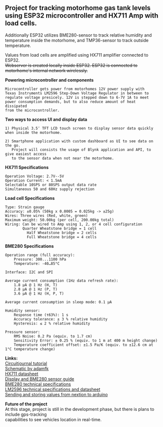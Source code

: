 ## Project for tracking motorhome gas tank levels using ESP32 microcontroller and HX711 Amp with load cells.

Additionally ESP32 utilizes BME280-sensor to track relative humidity and temperature inside the motorhome, and
TMP36-sensor to track outside temperature.
  
Values from load cells are amplified using HX711 amplifier connected to ESP32.  
~~Webserver is created locally inside ESP32.
ESP32 is connected to motorhome's internal network wirelessly.~~

 **Powering microcontroller and components**
    
    Microcontroller gets power from motorhomes 12V power supply with   
    Texas Instruments LM2596 Step-Down Voltage Regulator in between to   
    regulate voltage presicely. 12V is stepped down to 6-7V 1A to meet  
    power consumption demands, but to also reduce amount of heat dissipated  
    from the microcontroller.  
    
 **Two ways to access UI and display data**  
    
    1) Physical 3.5″ TFT LCD touch screen to display sensor data quickly when inside the motorhome.  
       
    2) Smartphone application with custom dashboard as UI to see data on the go.
       Project will consists the usage of Blynk application and API, to give easiest access 
       to the sensor data when not near the motorhome.

 
 **HX711 Specifications** 

    Operation Voltage: 2.7V--5V
    Operation Current: < 1.5mA
    Selectable 10SPS or 80SPS output data rate
    Simultaneous 50 and 60Hz supply rejection
   
 **Load cell Specifications** 

    Type: Strain gauge
    Accuracy: ±0.05% (50kg x 0.0005 = 0.025kg -> ±25g)
    Wires: Three wires (Red, white, green)
    Maximum weight: 50.00kg (per cell, 200.00kg total)
    Wiring: Can be wired to Amp using 1, 2, or 4 cell configuration
            Quarter Wheatstone bridge = 1 cell
              Half Wheatstone bridge = 2 cells
              Full Wheatstone bridge = 4 cells
 
 **BME280 Specifications**
  
    Operation range (full accuracy):
        Pressure: 300...1100 hPa
        Temperature: -40…85°C
        
    Interface: I2C and SPI
    
    Average current consumption (1Hz data refresh rate):
        1.8 μA @ 1 Hz (H, T)
        2.8 μA @ 1 Hz (P, T)
        3.6 μA @ 1 Hz (H, P, T)
      
    Average current consumption in sleep mode: 0.1 μA
    
    Humidity sensor:
        Response time (τ63%): 1 s
        Accuracy tolerance: ± 3 % relative humidity
        Hysteresis: ≤ 2 % relative humidity
        
    Pressure sensor:
        RMS Noise: 0.2 Pa (equiv. to 1.7 cm)
        Sensitivity Error: ± 0.25 % (equiv. to 1 m at 400 m height change)
        Temperature coefficient offset: ±1.5 Pa/K (equiv. to ±12.6 cm at 1°C temperature change)
 
 
**Links:**  
[Circuitjournal tutorial](https://circuitjournal.com/50kg-load-cells-with-HX711)  
[Schematic by adamfk](https://easyeda.com/adamfk/hx711-module)  
[HX711 datasheet](https://cdn.sparkfun.com/datasheets/Sensors/ForceFlex/hx711_english.pdf)  
[Display and BME280 sensor guide](https://www.youtube.com/watch?v=eI-4_QyVenw)  
[BME280 technical specifications](https://nettigo.eu/products/module-pressure-humidity-and-temperature-sensor-bosch-bme280)  
[LM2596 technical specifications and datasheet](https://www.ti.com/lit/ds/symlink/lm2596.pdf?ts=1620647119293&ref_url=https%253A%252F%252Fwww.ti.com%252Fproduct%252FLM2596%253Futm_source%253Dgoogle%2526utm_medium%253Dcpc%2526utm_campaign%253Dapp-null-null-GPN_EN-cpc-pf-google-wwe%2526utm_content%253DLM2596%2526ds_k%253DLM2596%2526DCM%253Dyes%2526gclid%253DCj0KCQjws-OEBhCkARIsAPhOkIatRMRxvpGvEbnHPK70zLzYH-hPvPnoEBu_keLb09jnaif96hzVTssaAlA8EALw_wcB%2526gclsrc%253Daw.ds)   
[Sending and storing values from nextion to arduino](https://seithan.com/nextion-projects/send-values-store-them-on-arduino/)


**Future of the project**  
At this stage, project is still in the development phase, but there is plans to include gps-tracking  
capabilities to see vehicles location in real-time.
